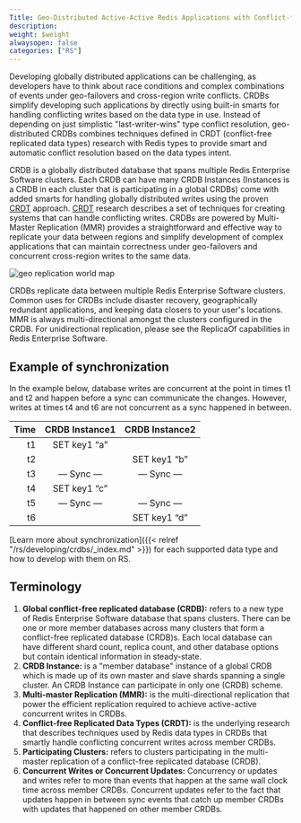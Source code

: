 ```yaml
---
Title: Geo-Distributed Active-Active Redis Applications with Conflict-free Replicated Databases (CRDB)
description: 
weight: $weight
alwaysopen: false
categories: ["RS"]
---
```

Developing globally distributed applications can be challenging, as
developers have to think about race conditions and complex combinations
of events under geo-failovers and cross-region write conflicts. CRDBs
simplify developing such applications by directly using built-in smarts
for handling conflicting writes based on the data type in use. Instead
of depending on just simplistic "last-writer-wins" type conflict
resolution, geo-distributed CRDBs combines techniques defined in CRDT
(conflict-free replicated data types) research with Redis types to
provide smart and automatic conflict resolution based on the data types
intent.

CRDB is a globally distributed database that spans multiple Redis
Enterprise Software clusters. Each CRDB can have many CRDB Instances
(Instances is a CRDB in each cluster that is participating in a global
CRDBs) come with added smarts for handling globally distributed writes
using the proven
[CRDT](https://en.wikipedia.org/wiki/Conflict-free_replicated_data_type)
approach.
[CRDT](https://en.wikipedia.org/wiki/Conflict-free_replicated_data_type)
research describes a set of techniques for creating systems that can
handle conflicting writes. CRDBs are powered by Multi-Master Replication
(MMR) provides a straightforward and effective way to replicate your
data between regions and simplify development of complex applications
that can maintain correctness under geo-failovers and concurrent
cross-region writes to the same data.

![geo replication world
map](/images/rs/crdbs.png?width=800&height=569)

CRDBs replicate data between multiple Redis Enterprise Software
clusters. Common uses for CRDBs include disaster recovery,
geographically redundant applications, and keeping data closers to your
user's locations. MMR is always multi-directional amongst the clusters
configured in the CRDB. For unidirectional replication, please see the
ReplicaOf capabilities in Redis Enterprise Software.

## Example of synchronization

In the example below, database writes are concurrent at the point in
times t1 and t2 and happen before a sync can communicate the changes.
However, writes at times t4 and t6 are not concurrent as a sync happened
in between.

|  **Time** | **CRDB Instance1** | **CRDB Instance2** |
|  ------: | :------: | :------: |
|  t1 | SET key1 “a” |  |
|  t2 |  | SET key1 “b” |
|  t3 | — Sync — | — Sync — |
|  t4 | SET key1 “c” |  |
|  t5 | — Sync — | — Sync — |
|  t6 |  | SET key1 “d” |

[Learn more about
synchronization]({{< relref "/rs/developing/crdbs/_index.md" >}}) for
each supported data type and how to develop with them on RS.

## Terminology

1. **Global conflict-free replicated database (CRDB):** refers to a new
    type of Redis Enterprise Software database that spans clusters.
    There can be one or more member databases across many clusters that
    form a conflict-free replicated database (CRDB)s. Each local
    database can have different shard count, replica count, and other
    database options but contain identical information in steady-state.
1. **CRDB Instance:** is a "member database" instance of a global CRDB
    which is made up of its own master and slave shards spanning a
    single cluster. An CRDB Instance can participate in only one (CRDB)
    scheme.
1. **Multi-master Replication (MMR):** is the multi-directional
    replication that power the efficient replication required to achieve
    active-active concurrent writes in CRDBs.
1. **Conflict-free Replicated Data Types (CRDT):** is the underlying
    research that describes techniques used by Redis data types in CRDBs
    that smartly handle conflicting concurrent writes across member
    CRDBs.
1. **Participating Clusters:** refers to clusters participating in the
    multi-master replication of a conflict-free replicated database
    (CRDB).
1. **Concurrent Writes or Concurrent Updates:** Concurrency or updates
    and writes refer to more than events that happen at the same wall
    clock time across member CRDBs. Concurrent updates refer to the fact
    that updates happen in between sync events that catch up member
    CRDBs with updates that happened on other member CRDBs.
